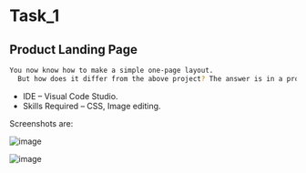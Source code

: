 # Task_1

## Product Landing Page

```sh
You now know how to make a simple one-page layout.
  But how does it differ from the above project? The answer is in a product landing page you will use columns and align the components of the landing page within columns. Basic editing tasks like cropping images and making use of design templates are also covered in this.
```

* IDE – Visual Code Studio. 
* Skills Required – CSS, Image editing.

Screenshots are:

![image](https://github.com/dollpriyanka/sync_intern_web_development_-internship/assets/91906722/a27d521b-1a78-4dd7-85db-056e5dec2d62)

![image](https://github.com/dollpriyanka/sync_intern_web_development_-internship/assets/91906722/ee8fbead-8cad-4c94-8421-3a5cdf02ab53)


